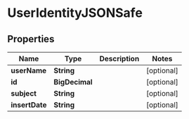 

# UserIdentityJSONSafe


## Properties

| Name | Type | Description | Notes |
|------------ | ------------- | ------------- | -------------|
|**userName** | **String** |  |  [optional] |
|**id** | **BigDecimal** |  |  [optional] |
|**subject** | **String** |  |  [optional] |
|**insertDate** | **String** |  |  [optional] |



